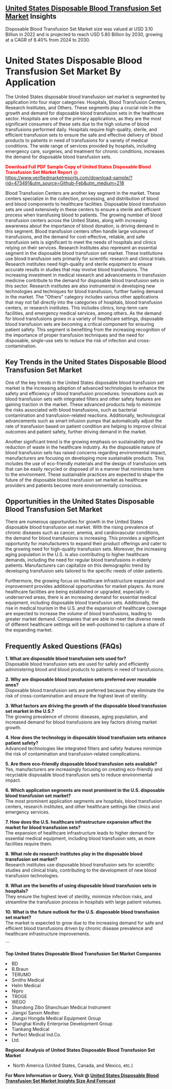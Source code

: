 <h2><a href="https://www.verifiedmarketreports.com/download-sample/?rid=473491&amp;utm_source=Github-Feb&amp;utm_medium=218" target="_blank">United States Disposable Blood Transfusion Set Market</a> Insights</h2><p>Disposable Blood Transfusion Set Market size was valued at USD 3.10 Billion in 2022 and is projected to reach USD 5.80 Billion by 2030, growing at a CAGR of 8.40% from 2024 to 2030.</p><p> <h1>United States Disposable Blood Transfusion Set Market By Application</h1> <p>The United States disposable blood transfusion set market is segmented by application into four major categories: Hospitals, Blood Transfusion Centers, Research Institutes, and Others. These segments play a crucial role in the growth and demand for disposable blood transfusion sets in the healthcare sector. Hospitals are one of the primary applications, as they are the most significant consumers of these sets due to the high volume of blood transfusions performed daily. Hospitals require high-quality, sterile, and efficient transfusion sets to ensure the safe and effective delivery of blood products to patients in need of transfusions for a variety of medical conditions. The wide range of services provided by hospitals, including emergency care, surgeries, and treatment for chronic conditions, increases the demand for disposable blood transfusion sets. <p><span class=""><span style="color: #ff0000;"><strong>Download Full PDF Sample Copy of United States Disposable Blood Transfusion Set Market Report</strong> @ </span><a href="https://www.verifiedmarketreports.com/download-sample/?rid=473491&amp;utm_source=Github-Feb&amp;utm_medium=218" target="_blank">https://www.verifiedmarketreports.com/download-sample/?rid=473491&amp;utm_source=Github-Feb&amp;utm_medium=218</a></span></p> Blood Transfusion Centers are another key segment in the market. These centers specialize in the collection, processing, and distribution of blood and blood components to healthcare facilities. Disposable blood transfusion sets are used extensively in these centers to ensure a sterile and efficient process when transfusing blood to patients. The growing number of blood transfusion centers across the United States, along with increasing awareness about the importance of blood donation, is driving demand in this segment. Blood transfusion centers often handle large volumes of transfusions, and the demand for cost-effective, reliable, and safe transfusion sets is significant to meet the needs of hospitals and clinics relying on their services. Research Institutes also represent an essential segment in the disposable blood transfusion set market. These institutions use blood transfusion sets primarily for scientific research and clinical trials. Research institutes need high-quality and sterile equipment to ensure accurate results in studies that may involve blood transfusions. The increasing investment in medical research and advancements in transfusion medicine contribute to the demand for disposable blood transfusion sets in this sector. Research institutes are also instrumental in developing new technologies and techniques for blood transfusion, further fueling demand in the market. The "Others" category includes various other applications that may not fall directly into the categories of hospitals, blood transfusion centers, or research institutes. This includes clinics, long-term care facilities, and emergency medical services, among others. As the demand for blood transfusions grows in a variety of healthcare settings, disposable blood transfusion sets are becoming a critical component for ensuring patient safety. This segment is benefiting from the increasing recognition of the importance of proper transfusion techniques and the need for disposable, single-use sets to reduce the risk of infection and cross-contamination. <h2>Key Trends in the United States Disposable Blood Transfusion Set Market</h2> <p>One of the key trends in the United States disposable blood transfusion set market is the increasing adoption of advanced technologies to enhance the safety and efficiency of blood transfusion procedures. Innovations such as blood transfusion sets with integrated filters and other safety features are gaining traction in the market. These advanced products help to minimize the risks associated with blood transfusions, such as bacterial contamination and transfusion-related reactions. Additionally, technological advancements such as smart infusion pumps that automatically adjust the rate of transfusion based on patient condition are helping to improve clinical outcomes and patient safety, further driving demand in the market.</p> <p>Another significant trend is the growing emphasis on sustainability and the reduction of waste in the healthcare industry. As the disposable nature of blood transfusion sets has raised concerns regarding environmental impact, manufacturers are focusing on developing more sustainable products. This includes the use of eco-friendly materials and the design of transfusion sets that can be easily recycled or disposed of in a manner that minimizes harm to the environment. These sustainable practices are expected to shape the future of the disposable blood transfusion set market as healthcare providers and patients become more environmentally conscious.</p> <h2>Opportunities in the United States Disposable Blood Transfusion Set Market</h2> <p>There are numerous opportunities for growth in the United States disposable blood transfusion set market. With the rising prevalence of chronic diseases such as cancer, anemia, and cardiovascular conditions, the demand for blood transfusions is increasing. This provides a significant opportunity for manufacturers to expand their product offerings and cater to the growing need for high-quality transfusion sets. Moreover, the increasing aging population in the U.S. is also contributing to higher healthcare demands, including the need for regular blood transfusions in elderly patients. Manufacturers can capitalize on this demographic trend by developing transfusion sets tailored to the specific needs of older patients.</p> <p>Furthermore, the growing focus on healthcare infrastructure expansion and improvement provides additional opportunities for market players. As more healthcare facilities are being established or upgraded, especially in underserved areas, there is an increasing demand for essential medical equipment, including disposable blood transfusion sets. Additionally, the rise in medical tourism in the U.S. and the expansion of healthcare coverage are expected to increase the volume of blood transfusions, leading to greater market demand. Companies that are able to meet the diverse needs of different healthcare settings will be well-positioned to capture a share of the expanding market.</p> <h2>Frequently Asked Questions (FAQs)</h2> <p><strong>1. What are disposable blood transfusion sets used for?</strong><br> Disposable blood transfusion sets are used for safely and efficiently administering blood and blood products to patients in need of transfusions.</p> <p><strong>2. Why are disposable blood transfusion sets preferred over reusable ones?</strong><br> Disposable blood transfusion sets are preferred because they eliminate the risk of cross-contamination and ensure the highest level of sterility.</p> <p><strong>3. What factors are driving the growth of the disposable blood transfusion set market in the U.S.?</strong><br> The growing prevalence of chronic diseases, aging population, and increased demand for blood transfusions are key factors driving market growth.</p> <p><strong>4. How does the technology in disposable blood transfusion sets enhance patient safety?</strong><br> Advanced technologies like integrated filters and safety features minimize the risk of contamination and transfusion-related complications.</p> <p><strong>5. Are there eco-friendly disposable blood transfusion sets available?</strong><br> Yes, manufacturers are increasingly focusing on creating eco-friendly and recyclable disposable blood transfusion sets to reduce environmental impact.</p> <p><strong>6. Which application segments are most prominent in the U.S. disposable blood transfusion set market?</strong><br> The most prominent application segments are hospitals, blood transfusion centers, research institutes, and other healthcare settings like clinics and emergency services.</p> <p><strong>7. How does the U.S. healthcare infrastructure expansion affect the market for blood transfusion sets?</strong><br> The expansion of healthcare infrastructure leads to higher demand for essential medical equipment, including blood transfusion sets, as more facilities require them.</p> <p><strong>8. What role do research institutes play in the disposable blood transfusion set market?</strong><br> Research institutes use disposable blood transfusion sets for scientific studies and clinical trials, contributing to the development of new blood transfusion technologies.</p> <p><strong>9. What are the benefits of using disposable blood transfusion sets in hospitals?</strong><br> They ensure the highest level of sterility, minimize infection risks, and streamline the transfusion process in hospitals with large patient volumes.</p> <p><strong>10. What is the future outlook for the U.S. disposable blood transfusion set market?</strong><br> The market is expected to grow due to the increasing demand for safe and efficient blood transfusions driven by chronic disease prevalence and healthcare infrastructure improvements.</p> ```</p><p><strong>Top United States Disposable Blood Transfusion Set Market Companies</strong></p><div data-test-id=""><p><li>BD</li><li> B.Braun</li><li> TERUMO</li><li> Smiths Medical</li><li> Helm Medical</li><li> Nipro</li><li> TROGE</li><li> WEGO</li><li> Shandong Zibo Shanchuan Medical Instrument</li><li> Jiangxi Sanxin Medtec</li><li> Jiangxi Hongda Medical Equipment Group</li><li> Shanghai Kindly Enterprise Development Group</li><li> Tiankang Medical</li><li> Perfect Medical Ind.Co.</li><li> Ltd.</li></p><div><strong>Regional Analysis of&nbsp;United States Disposable Blood Transfusion Set Market</strong></div><ul><li dir="ltr"><p dir="ltr">North America&nbsp;(United States, Canada, and Mexico, etc.)</p></li></ul><p><strong>For More Information or Query, Visit @&nbsp;</strong><strong><a href="https://www.verifiedmarketreports.com/product/disposable-blood-transfusion-set-market-size-and-forecast/?utm_source=Github-Feb&amp;utm_medium=218" target="_blank">United States Disposable Blood Transfusion Set Market Insights Size And Forecast</a></strong></p></div>
